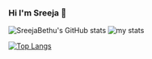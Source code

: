 ### Hi I'm Sreeja 👋

![SreejaBethu's GitHub stats](https://github-readme-stats.vercel.app/api?username=sreejabethu&show_icons=true&theme=radical)
<img alt="my stats" src="https://github-readme-stats.vercel.app/api?username=sreejabethu"/>

[![Top Langs](https://github-readme-stats.vercel.app/api/top-langs/?username=sreejabethu)](https://github.com/sreejabethu/github-readme-stats)
